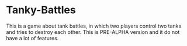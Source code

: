 # Tanky-Battles
This is a game about tank battles, in which two players control two tanks and tries to destroy each other. This is PRE-ALPHA version and it do not have a lot of features.

